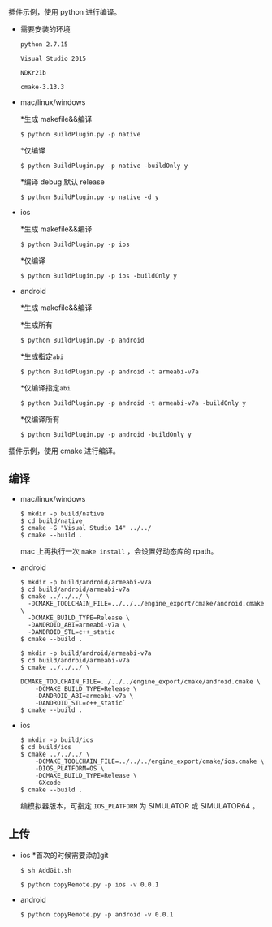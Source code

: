 插件示例，使用 python 进行编译。

- 需要安装的环境

  `python 2.7.15`

  `Visual Studio 2015`

  `NDKr21b`

  `cmake-3.13.3`

- mac/linux/windows

  \*生成 makefile&&编译

  ```shell
  $ python BuildPlugin.py -p native
  ```

  \*仅编译

  ```shell
  $ python BuildPlugin.py -p native -buildOnly y
  ```

  \*编译 debug 默认 release

  ```shell
  $ python BuildPlugin.py -p native -d y
  ```

- ios

  \*生成 makefile&&编译

  ```shell
  $ python BuildPlugin.py -p ios
  ```

  \*仅编译

  ```shell
  $ python BuildPlugin.py -p ios -buildOnly y
  ```

- android

  \*生成 makefile&&编译

  \*生成所有

  ```shell
  $ python BuildPlugin.py -p android
  ```

  \*生成指定`abi`

  ```shell
  $ python BuildPlugin.py -p android -t armeabi-v7a
  ```

  \*仅编译指定`abi`

  ```shell
  $ python BuildPlugin.py -p android -t armeabi-v7a -buildOnly y
  ```

  \*仅编译所有

  ```shell
  $ python BuildPlugin.py -p android -buildOnly y
  ```

插件示例，使用 cmake 进行编译。

## 编译

- mac/linux/windows

  ```
  $ mkdir -p build/native
  $ cd build/native
  $ cmake -G "Visual Studio 14" ../../
  $ cmake --build .
  ```

  mac 上再执行一次 `make install` ，会设置好动态库的 rpath。

- android

  ```
  $ mkdir -p build/android/armeabi-v7a
  $ cd build/android/armeabi-v7a
  $ cmake ../../../ \
    -DCMAKE_TOOLCHAIN_FILE=../../../engine_export/cmake/android.cmake \
    -DCMAKE_BUILD_TYPE=Release \
    -DANDROID_ABI=armeabi-v7a \
    -DANDROID_STL=c++_static
  $ cmake --build .
  ```

  ```
  $ mkdir -p build/android/armeabi-v7a
  $ cd build/android/armeabi-v7a
  $ cmake ../../../ \
      -DCMAKE_TOOLCHAIN_FILE=../../../engine_export/cmake/android.cmake \
      -DCMAKE_BUILD_TYPE=Release \
      -DANDROID_ABI=armeabi-v7a \
      -DANDROID_STL=c++_static`
  $ cmake --build .
  ```

    <!-- `ANDROID_ABI` 可取值： armeabi/armeabi-v7a/x86/mips/armeabi-v7a with NEON/armeabi-v7a with VFPV3/armeabi-v6 with VFP/arm64-v8a/x86_64/mips64 -->

- ios

  ```
  $ mkdir -p build/ios
  $ cd build/ios
  $ cmake ../../../ \
      -DCMAKE_TOOLCHAIN_FILE=../../../engine_export/cmake/ios.cmake \
      -DIOS_PLATFORM=OS \
      -DCMAKE_BUILD_TYPE=Release \
      -GXcode
  $ cmake --build .
  ```

  编模拟器版本，可指定 `IOS_PLATFORM` 为 SIMULATOR 或 SIMULATOR64 。
## 上传

- ios
  \*首次的时候需要添加git
  ```shell
  $ sh AddGit.sh
  ```

  ```shell
  $ python copyRemote.py -p ios -v 0.0.1
  ```

- android

  ```shell
  $ python copyRemote.py -p android -v 0.0.1
  ```
